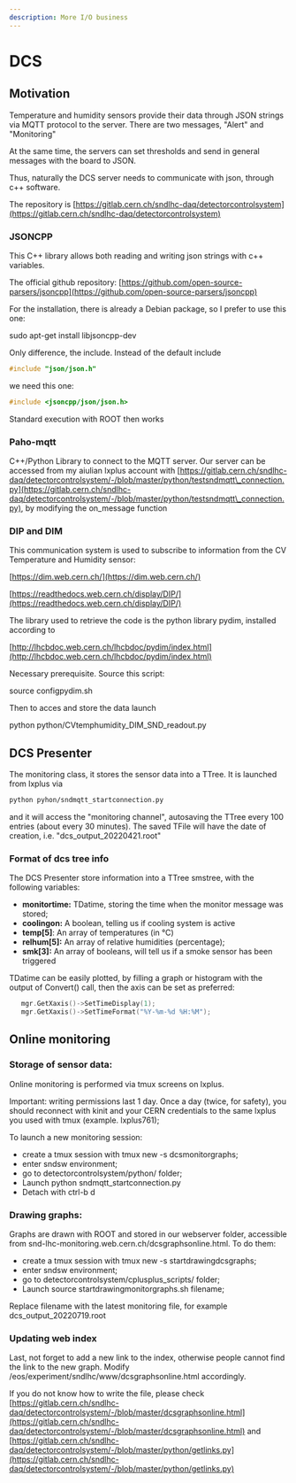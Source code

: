 ```yaml
---
description: More I/O business
---
```


# DCS

## Motivation

Temperature and humidity sensors provide their data through JSON strings via MQTT protocol to the server. There are two messages, "Alert" and "Monitoring"

At the same time, the servers can set thresholds and send in general messages with the board to JSON.

Thus, naturally the DCS server needs to communicate with json, through c++ software.

The repository is [https://gitlab.cern.ch/sndlhc-daq/detectorcontrolsystem](https://gitlab.cern.ch/sndlhc-daq/detectorcontrolsystem)

### JSONCPP

This C++ library allows both reading and writing json strings with c++ variables.

The official github repository: [https://github.com/open-source-parsers/jsoncpp](https://github.com/open-source-parsers/jsoncpp)

For the installation, there is already a Debian package, so I prefer to use this one:

sudo apt-get install libjsoncpp-dev

Only difference, the include. Instead of the default include

```cpp
#include "json/json.h"
```

we need this one:

```cpp
#include <jsoncpp/json/json.h>
```

Standard execution with ROOT then works

### Paho-mqtt

C++/Python Library to connect to the MQTT server. Our server can be accessed from my aiulian lxplus account with [https://gitlab.cern.ch/sndlhc-daq/detectorcontrolsystem/-/blob/master/python/testsndmqtt\_connection.py](https://gitlab.cern.ch/sndlhc-daq/detectorcontrolsystem/-/blob/master/python/testsndmqtt\_connection.py), by modifying the on\_message function

### DIP and DIM

This communication system is used to subscribe to information from the CV Temperature and Humidity sensor:

[https://dim.web.cern.ch/](https://dim.web.cern.ch/)

[https://readthedocs.web.cern.ch/display/DIP/](https://readthedocs.web.cern.ch/display/DIP/)

The library used to retrieve the code is the python library pydim, installed according to&#x20;

[http://lhcbdoc.web.cern.ch/lhcbdoc/pydim/index.html](http://lhcbdoc.web.cern.ch/lhcbdoc/pydim/index.html)

Necessary prerequisite. Source this script:

source configpydim.sh

Then to acces and store the data launch

python python/CVtemphumidity\_DIM\_SND\_readout.py

## DCS  Presenter

The monitoring class, it stores the sensor data into a TTree. It is launched from lxplus via

```bash
python pyhon/sndmqtt_startconnection.py
```

and it will access the "monitoring channel", autosaving the TTree every 100 entries (about every 30 minutes). The saved TFile will have the date of creation, i.e. "dcs\_output\_20220421.root"

### Format of dcs tree info

The DCS Presenter store information into a TTree smstree, with the following variables:

* **monitortime:** TDatime, storing the time when the monitor message was stored;
* **coolingon:** A boolean, telling us if cooling system is active
* **temp\[5]**: An array of temperatures (in °C)
* **relhum\[5]:** An array of relative humidities (percentage);
* **smk\[3]:** An array of booleans, will tell us if a smoke sensor has been triggered

TDatime can be easily plotted, by filling a graph or histogram with the output of Convert() call, then the axis can be set as preferred:



```cpp
   mgr.GetXaxis()->SetTimeDisplay(1);
   mgr.GetXaxis()->SetTimeFormat("%Y-%m-%d %H:%M");

```

## Online monitoring

### Storage of sensor data:

Online monitoring is performed via tmux screens on lxplus.

Important: writing permissions last 1 day. Once a day (twice, for safety), you should reconnect with kinit and your CERN credentials to the same lxplus you used with tmux (example. lxplus761);

To launch a new monitoring session:

* create a tmux session with tmux new -s dcsmonitorgraphs;
* enter sndsw environment;
* go to detectorcontrolsystem/python/ folder;
* Launch python sndmqtt\_startconnection.py
* Detach with ctrl-b d

### Drawing graphs:

Graphs are drawn with ROOT and stored in our webserver folder, accessible from snd-lhc-monitoring.web.cern.ch/dcsgraphsonline.html. To do them:

* create a tmux session with tmux new -s startdrawingdcsgraphs;
* enter sndsw environment;
* go to detectorcontrolsystem/cplusplus\_scripts/ folder;
* Launch source startdrawingmonitorgraphs.sh filename;

Replace filename with the latest monitoring file, for example dcs\_output\_20220719.root

### Updating web index

Last, not forget to add a new link to the index, otherwise people cannot find the link to the new graph. Modify /eos/experiment/sndlhc/www/dcsgraphsonline.html accordingly.

If you do not know how to write the file, please check [https://gitlab.cern.ch/sndlhc-daq/detectorcontrolsystem/-/blob/master/dcsgraphsonline.html](https://gitlab.cern.ch/sndlhc-daq/detectorcontrolsystem/-/blob/master/dcsgraphsonline.html) and [https://gitlab.cern.ch/sndlhc-daq/detectorcontrolsystem/-/blob/master/python/getlinks.py](https://gitlab.cern.ch/sndlhc-daq/detectorcontrolsystem/-/blob/master/python/getlinks.py)

